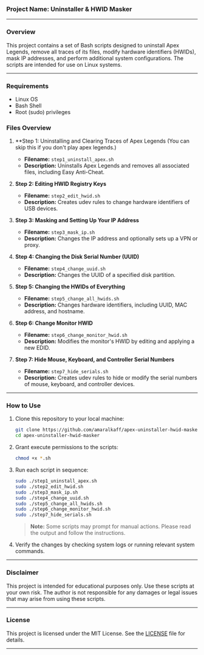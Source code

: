 ### Project Name: **Uninstaller & HWID Masker**

---

### Overview

This project contains a set of Bash scripts designed to uninstall Apex Legends, remove all traces of its files, modify hardware identifiers (HWIDs), mask IP addresses, and perform additional system configurations. The scripts are intended for use on Linux systems.

---

### Requirements

- Linux OS
- Bash Shell
- Root (sudo) privileges

### Files Overview

1. **Step 1: Uninstalling and Clearing Traces of Apex Legends (You can skip this if you don't play apex legends.)
   - **Filename:** `step1_uninstall_apex.sh`
   - **Description:** Uninstalls Apex Legends and removes all associated files, including Easy Anti-Cheat.

2. **Step 2: Editing HWID Registry Keys**
   - **Filename:** `step2_edit_hwid.sh`
   - **Description:** Creates udev rules to change hardware identifiers of USB devices.

3. **Step 3: Masking and Setting Up Your IP Address**
   - **Filename:** `step3_mask_ip.sh`
   - **Description:** Changes the IP address and optionally sets up a VPN or proxy.

4. **Step 4: Changing the Disk Serial Number (UUID)**
   - **Filename:** `step4_change_uuid.sh`
   - **Description:** Changes the UUID of a specified disk partition.

5. **Step 5: Changing the HWIDs of Everything**
   - **Filename:** `step5_change_all_hwids.sh`
   - **Description:** Changes hardware identifiers, including UUID, MAC address, and hostname.

6. **Step 6: Change Monitor HWID**
   - **Filename:** `step6_change_monitor_hwid.sh`
   - **Description:** Modifies the monitor's HWID by editing and applying a new EDID.

7. **Step 7: Hide Mouse, Keyboard, and Controller Serial Numbers**
   - **Filename:** `step7_hide_serials.sh`
   - **Description:** Creates udev rules to hide or modify the serial numbers of mouse, keyboard, and controller devices.

---

### How to Use

1. Clone this repository to your local machine:

   ```bash
   git clone https://github.com/amaralkaff/apex-uninstaller-hwid-masker.git
   cd apex-uninstaller-hwid-masker
   ```

2. Grant execute permissions to the scripts:

   ```bash
   chmod +x *.sh
   ```

3. Run each script in sequence:

   ```bash
   sudo ./step1_uninstall_apex.sh
   sudo ./step2_edit_hwid.sh
   sudo ./step3_mask_ip.sh
   sudo ./step4_change_uuid.sh
   sudo ./step5_change_all_hwids.sh
   sudo ./step6_change_monitor_hwid.sh
   sudo ./step7_hide_serials.sh
   ```

   > **Note:** Some scripts may prompt for manual actions. Please read the output and follow the instructions.

4. Verify the changes by checking system logs or running relevant system commands.

---

### Disclaimer

This project is intended for educational purposes only. Use these scripts at your own risk. The author is not responsible for any damages or legal issues that may arise from using these scripts.

---

### License

This project is licensed under the MIT License. See the [LICENSE](./LICENSE) file for details.

---

